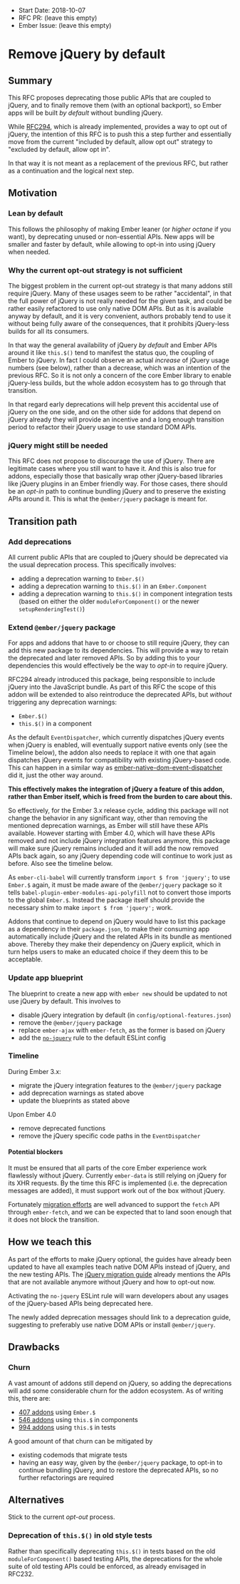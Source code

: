 - Start Date: 2018-10-07
- RFC PR: (leave this empty)
- Ember Issue: (leave this empty)

# Remove jQuery by default

## Summary

This RFC proposes deprecating those public APIs that are coupled to jQuery, and to finally remove them (with an optional
backport), so Ember apps will be built *by default* without bundling jQuery. 

While [RFC294](https://emberjs.github.io/rfcs/0294-optional-jquery.html), which is already implemented, provides
a way to opt out of jQuery, the intention of this RFC is to push this a step further and essentially move from the
current "included by default, allow opt out" strategy to "excluded by default, allow opt in".

In that way it is not meant as a replacement of the previous RFC, but rather as a continuation and the logical next step.

## Motivation

### Lean by default

This follows the philosophy of making Ember leaner (or *higher octane* if you want), by deprecating unused or 
non-essential APIs.
New apps will be smaller and faster by default, while allowing to opt-in into using jQuery when needed.

### Why the current opt-out strategy is not sufficient

The biggest problem in the current opt-out strategy is that many addons still require jQuery. Many of these usages
seem to be rather "accidental", in that the full power of jQuery is not really needed for the given task, and could be 
rather easily refactored to use only native DOM APIs. But as it is available anyway by default, and it is very convenient, 
authors probably tend to use it without being fully aware of the consequences, that it prohibits jQuery-less builds for 
all its consumers.

In that way the general availability of jQuery *by default* and Ember APIs around it like `this.$()` tend to manifest the 
status quo, the coupling of Ember to jQuery. In fact I could observe an actual *increase* of jQuery usage numbers
(see below), rather than a decrease, which was an intention of the previous RFC. So it is not only a concern of the core 
Ember library to enable jQuery-less builds, but the whole addon ecosystem has to go through that transition.

In that regard early deprecations will help prevent this accidental use of jQuery on the one side, and on the other side
for addons that depend on jQuery already they will provide an incentive and a long enough transition period to refactor 
their jQuery usage to use standard DOM APIs.

### jQuery might still be needed

This RFC does not propose to discourage the use of jQuery. There are legitimate cases where you still want to have it. 
And this is also true for addons, especially those that basically wrap other jQuery-based libraries like jQuery plugins
in an Ember friendly way. For those cases, there should be an *opt-in* path to continue bundling jQuery and to preserve
the existing APIs around it. This is what the `@ember/jquery` package is meant for.

## Transition path

### Add deprecations

All current public APIs that are coupled to jQuery should be deprecated via the usual deprecation process. 
This specifically involves:

* adding a deprecation warning to `Ember.$()`
* adding a deprecation warning to `this.$()` in an `Ember.Component`
* adding a deprecation warning to `this.$()` in component integration tests (based on either the older 
`moduleForComponent()` or the newer `setupRenderingTest()`) 

### Extend `@ember/jquery` package

For apps and addons that have to or choose to still require jQuery, they can add this new package to its dependencies.
This will provide a way to retain the deprecated and later removed APIs. So by adding this to your dependencies this 
would effectively be the way to *opt-in* to require jQuery.

RFC294 already introduced this package, being responsible to include jQuery into the JavaScript bundle. As part of this
RFC the scope of this addon will be extended to also reintroduce the deprecated APIs, but *without* triggering any 
deprecation warnings:
  * `Ember.$()`
  * `this.$()` in a component

As the default `EventDispatcher`, which currently dispatches jQuery events when jQuery is enabled, will eventually 
support native events only (see the Timeline below), the addon also needs to replace it with one that again dispatches
jQuery events for compatibility with existing jQuery-based code. This can happen in a similar way as 
[ember-native-dom-event-dispatcher](https://github.com/rwjblue/ember-native-dom-event-dispatcher) did it, just the other
way around.

**This effectively makes the integration of jQuery a feature of this addon, rather than Ember itself, which is freed from
the burden to care about this.**

So effectively, for the Ember 3.x release cycle, adding this package will not change the behavior in any significant way,
other than removing the mentioned deprecation warnings, as Ember will still have these APIs available. However starting 
with Ember 4.0, which will have these APIs removed and not include jQuery integration features anymore, this 
package will make sure jQuery remains included and it will add the now removed APIs back again, so any jQuery depending
code will continue to work just as before. Also see the timeline below.

As `ember-cli-babel` will currently transform `import $ from 'jquery';` to use `Ember.$` again, it must be made aware of
the `@ember/jquery` package so it tells `babel-plugin-ember-modules-api-polyfill` not to convert those imports to the 
global `Ember.$`. Instead the package itself should provide the necessary shim to make `import $ from 'jquery';` work.

Addons that continue to depend on jQuery would have to list this package as a dependency in their `package.json`, 
to make their consuming app automatically include jQuery and the related APIs in its bundle as mentioned above.
Thereby they make their dependency on jQuery explicit, which in turn helps users to make an educated choice if they 
deem this to be acceptable.

### Update app blueprint

The blueprint to create a new app with `ember new` should be updated to not use jQuery by default. This involves to
* disable jQuery integration by default (in `config/optional-features.json`)
* remove the `@ember/jquery` package
* replace `ember-ajax` with `ember-fetch`, as the former is based on jQuery
* add the [`no-jquery`](https://github.com/ember-cli/eslint-plugin-ember/blob/master/docs/rules/no-jquery.md) rule to the
default ESLint config

### Timeline

During Ember 3.x:
* migrate the jQuery integration features to the `@ember/jquery` package
* add deprecation warnings as stated above
* update the blueprints as stated above

Upon Ember 4.0
* remove deprecated functions
* remove the jQuery specific code paths in the `EventDispatcher`

#### Potential blockers

It must be ensured that all parts of the core Ember experience work flawlessly without jQuery. Currently `ember-data`
is still relying on jQuery for its XHR requests. By the time this RFC is implemented (i.e. the deprecation messages are 
added), it must support work out of the box without jQuery. 

Fortunately [migration efforts](https://github.com/emberjs/data/pull/5386) are well advanced to support the `fetch` API
through `ember-fetch`, and we can be expected that to land soon enough that it does not block the transition.

## How we teach this

As part of the efforts to make jQuery optional, the guides have already been updated to have all examples teach native 
DOM APIs instead of jQuery, and the new testing APIs. 
The [jQuery migration guide](https://guides.emberjs.com/release/configuring-ember/optional-features/#toc_jquery-integration)
already mentions the APIs that are not available anymore without jQuery and how to opt-out now.

Activating the `no-jquery` ESLint rule will warn developers about any usages of the jQuery-based APIs being deprecated
here. 

The newly added deprecation messages should link to a deprecation guide, suggesting to preferably use native DOM APIs or
install `@ember/jquery`.

## Drawbacks

### Churn

A vast amount of addons still depend on jQuery, so adding the deprecations will add some considerable churn for the addon
ecosystem. As of writing this, there are:
* [407 addons](https://emberobserver.com/code-search?codeQuery=Ember.%24) using `Ember.$`
* [546 addons](https://emberobserver.com/code-search?codeQuery=this.%24&fileFilter=addon%2Fcomponents) using `this.$` in components
* [994 addons](https://emberobserver.com/code-search?codeQuery=this.%24&fileFilter=tests) using `this.$` in tests

A good amount of that churn can be mitigated by
* existing codemods that migrate tests
* having an easy way, given by the `@ember/jquery` package, to opt-in to continue bundling jQuery, and to restore the 
deprecated APIs, so no further refactorings are required 

## Alternatives

Stick to the current *opt-out* process.

### Deprecation of `this.$()` in old style tests

Rather than specifically deprecating `this.$()` in tests based on the old `moduleForComponent()` based testing APIs, 
the deprecations for the whole suite of old testing APIs could be enforced, as already envisaged in RFC232.
